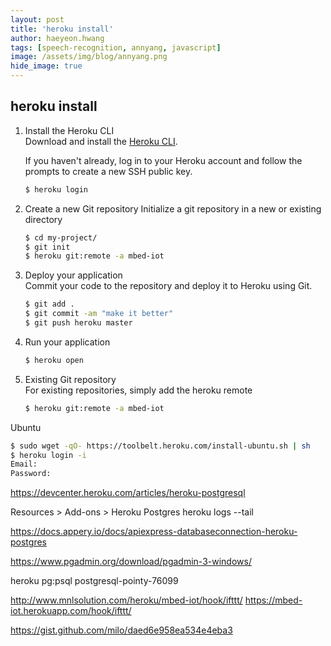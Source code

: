 ```yaml
---
layout: post
title: 'heroku install' 
author: haeyeon.hwang
tags: [speech-recognition, annyang, javascript]
image: /assets/img/blog/annyang.png
hide_image: true
---
```


## **heroku install**

1. Install the Heroku CLI  
    Download and install the [Heroku CLI](https://devcenter.heroku.com/articles/heroku-command-line).

    If you haven't already, log in to your Heroku account and follow the prompts to create a new SSH public key.

    ~~~bash
    $ heroku login
    ~~~

2. Create a new Git repository
    Initialize a git repository in a new or existing directory

    ~~~bash
    $ cd my-project/
    $ git init
    $ heroku git:remote -a mbed-iot
    ~~~

3. Deploy your application  
    Commit your code to the repository and deploy it to Heroku using Git.

    ~~~bash
    $ git add .
    $ git commit -am "make it better"
    $ git push heroku master
    ~~~

4. Run your application
   
   ~~~bash
   $ heroku open
   ~~~

5. Existing Git repository  
    For existing repositories, simply add the heroku remote

    ~~~bash
    $ heroku git:remote -a mbed-iot
    ~~~

Ubuntu

~~~bash
$ sudo wget -qO- https://toolbelt.heroku.com/install-ubuntu.sh | sh
$ heroku login -i
Email:
Password:
~~~
https://devcenter.heroku.com/articles/heroku-postgresql

Resources > Add-ons > Heroku Postgres
heroku logs --tail

https://docs.appery.io/docs/apiexpress-databaseconnection-heroku-postgres

https://www.pgadmin.org/download/pgadmin-3-windows/

heroku pg:psql postgresql-pointy-76099 



http://www.mnlsolution.com/heroku/mbed-iot/hook/ifttt/
https://mbed-iot.herokuapp.com/hook/ifttt/

https://gist.github.com/milo/daed6e958ea534e4eba3

